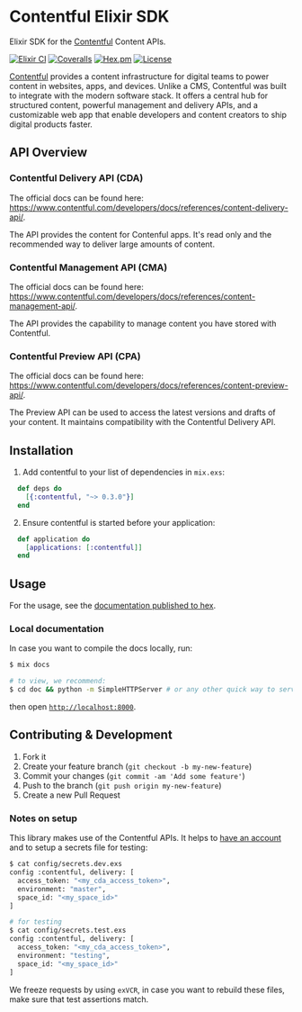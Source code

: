 # Contentful Elixir SDK

Elixir SDK for the [Contentful](https://www.contentful.com) Content APIs.

[![Elixir CI](https://github.com/contentful-labs/contentful.ex/workflows/Elixir%20CI/badge.svg)](https://github.com/contentful-labs/contentful.ex/actions?query=workflow%3A%22Elixir+CI%22)
[![Coveralls](https://img.shields.io/coveralls/github/contentful-labs/contentful.ex)](https://coveralls.io/github/contentful-labs/contentful.ex)
[![Hex.pm](https://img.shields.io/hexpm/v/contentful?style=flat)](https://hex.pm/packages/contentful)
[![License](https://img.shields.io/github/license/contentful-labs/contentful.ex?style=flat)](./LICENSE.txt)

[Contentful](https://www.contentful.com) provides a content infrastructure for digital teams to power content in websites, apps, and devices. Unlike a CMS, Contentful was built to integrate with the modern software stack. It offers a central hub for structured content, powerful management and delivery APIs, and a customizable web app that enable developers and content creators to ship digital products faster.

## API Overview

### Contentful Delivery API (CDA)

The official docs can be found here: https://www.contentful.com/developers/docs/references/content-delivery-api/.

The API provides the content for Contenful apps. It's read only and the recommended way to deliver large amounts of content.

### Contentful Management API (CMA)

The official docs can be found here: https://www.contentful.com/developers/docs/references/content-management-api/.

The API provides the capability to manage content you have stored with Contentful.

### Contentful Preview API (CPA)

The official docs can be found here: https://www.contentful.com/developers/docs/references/content-preview-api/.

The Preview API can be used to access the latest versions and drafts of your content. It maintains compatibility with the Contentful Delivery API.

## Installation

1. Add contentful to your list of dependencies in `mix.exs`:

```elixir
  def deps do
    [{:contentful, "~> 0.3.0"}]
  end
```

2. Ensure contentful is started before your application:

```elixir
  def application do
    [applications: [:contentful]]
  end
```

## Usage

For the usage, see the [documentation published to hex](https://hexdocs.pm/contentful/Contentful.html).

### Local documentation

In case you want to compile the docs locally, run:

```bash
$ mix docs

# to view, we recommend:
$ cd doc && python -m SimpleHTTPServer # or any other quick way to serve static content locally
```

then open [`http://localhost:8000`](http://localhost:8000).

## Contributing & Development

1. Fork it
2. Create your feature branch (`git checkout -b my-new-feature`)
3. Commit your changes (`git commit -am 'Add some feature'`)
4. Push to the branch (`git push origin my-new-feature`)
5. Create a new Pull Request

### Notes on setup

This library makes use of the Contentful APIs. It helps to [have an account](https://www.contentful.com/sign-up/#small) and to setup a secrets file for testing:

```bash
$ cat config/secrets.dev.exs
config :contentful, delivery: [
  access_token: "<my_cda_access_token>",
  environment: "master",
  space_id: "<my_space_id>"
]

# for testing
$ cat config/secrets.test.exs
config :contentful, delivery: [
  access_token: "<my_cda_access_token>",
  environment: "testing",
  space_id: "<my_space_id>"
]
```

We freeze requests by using `exVCR`, in case you want to rebuild these files, make sure that test assertions match.


